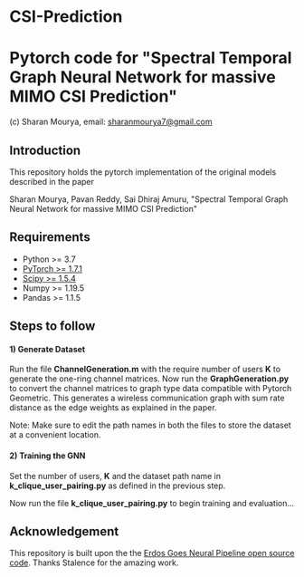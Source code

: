 # CSI-Prediction

# Pytorch code for "Spectral Temporal Graph Neural Network for massive MIMO CSI Prediction"
(c) Sharan Mourya, email: sharanmourya7@gmail.com
## Introduction
This repository holds the pytorch implementation of the original models described in the paper

Sharan Mourya, Pavan Reddy, Sai Dhiraj Amuru, "Spectral Temporal Graph Neural Network for massive MIMO CSI Prediction"

## Requirements
- Python >= 3.7
- [PyTorch >= 1.7.1](https://pytorch.org/get-started/locally/)
- [Scipy >= 1.5.4](https://scipy.org/install/)
- Numpy >= 1.19.5
- Pandas >= 1.1.5


## Steps to follow

#### 1) Generate Dataset

Run the file **ChannelGeneration.m** with the require number of users **K** to generate the one-ring channel matrices. Now run the **GraphGeneration.py** to convert the channel matrices to graph type data compatible with Pytorch Geometric. This generates a wireless communication graph with sum rate distance as the edge weights as explained in the paper. 

Note: Make sure to edit the path names in both the files to store the dataset at a convenient location.

#### 2) Training the GNN
Set the number of users, **K** and the dataset path name in **k_clique_user_pairing.py** as defined in the previous step.

Now run the file **k_clique_user_pairing.py** to begin training and evaluation...

## Acknowledgement
This repository is built upon the the [Erdos Goes Neural Pipeline open source code](https://github.com/Stalence/erdos_neu). Thanks Stalence for the amazing work.
